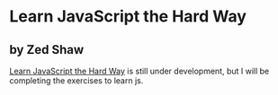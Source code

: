 # Learn JavaScript the Hard Way
## by Zed Shaw

[Learn JavaScript the Hard Way](https://learncodethehardway.org/javascript) is still under development, but I will be completing the exercises to learn js.

